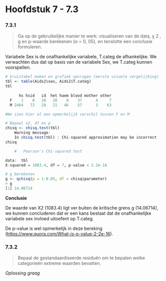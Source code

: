 # Hoofdstuk 7 - 7.3

### 7.3.1

> Ga op de gebruikelijke manier te werk: visualiseren van de data, χ 2 , g en p-waarde
> berekenen (α = 0, 05), en tenslotte een conclusie formuleren.

Variabele Sex is de onafhankelijke variabele, T.categ de afhankelijke. We verwachten dus dat op basis van de variabele Sex, we T.categ kunnen voorspellen.

```R
# kruistabel maken en grafiek opvragen (eerste visuele vergelijking)
tbl <- table(Aids2$sex, Aids2$T.categ)
tbl
   
      hs hsid   id  het haem blood mother other
  F    1    0   20   20    0    37      4     7
  M 2464   72   28   21   46    57      3    63

#We zien hier al een opmerkelijk verschil tussen F en M

# Bepaal x2, df en p
chisq <- chisq.test(tbl)
	Warning message:
	In chisq.test(tbl) : Chi-squared approximation may be incorrect
chisq

	#	Pearson's Chi-squared test

data:  tbl
X-squared = 1083.4, df = 7, p-value < 2.2e-16

# g berekenen
g <- qchisq(p = 1-0.05, df = chisq$parameter)
> g
[1] 14.06714
```

**Conclusie**

De waarde van X2 (1083.4) ligt ver buiten de kritische grens g (14.06714), we kunnen concluderen dat er een kans bestaat dat de onafhankelijke variabele sex invloed uitoefent op T.categ.

De p-value is wel opmerkelijk in deze bereking (https://www.quora.com/What-is-p-value-2-2e-16).

### 7.3.2

> Bepaal de gestandaardiseerde residuën om te bepalen welke categorieën extreme waarden
> bevatten.

*Oplossing graag*